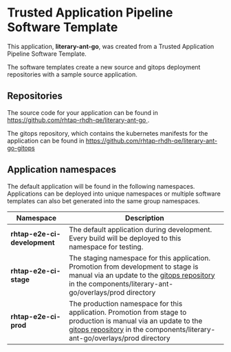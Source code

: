 # Trusted Application Pipeline Software Template

This application, **literary-ant-go**, was created from a Trusted Application Pipeline Software Template.

The software templates create a new source and gitops deployment repositories with a sample source application. 

## Repositories

The source code for your application can be found in [https://github.com/rhtap-rhdh-qe/literary-ant-go ](https://github.com/rhtap-rhdh-qe/literary-ant-go ).
 
The gitops repository, which contains the kubernetes manifests for the application can be found in 
[https://github.com/rhtap-rhdh-qe/literary-ant-go-gitops ](https://github.com/rhtap-rhdh-qe/literary-ant-go-gitops ) 

## Application namespaces 

The default application will be found in the following namespaces. Applications can be deployed into unique namespaces or multiple software templates can also bet generated into the same group namespaces.  

|  Namespace   |  Description   |  
| -------- | -------- |   
| **rhtap-e2e-ci-development** | The default application during development. Every build will be deployed to this namespace for testing. | 
| **rhtap-e2e-ci-stage** | The staging namespace for this application. Promotion from development to stage is manual via an update to the [gitops repository](https://github.com/rhtap-rhdh-qe/literary-ant-go-gitops ) in the components/literary-ant-go/overlays/prod directory |  
| **rhtap-e2e-ci-prod** | The production namespace for this application. Promotion from stage to production is manual via an update to the [gitops repository](https://github.com/rhtap-rhdh-qe/literary-ant-go-gitops ) in the components/literary-ant-go/overlays/prod directory | 